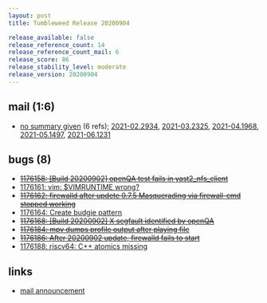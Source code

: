 ```yaml
---
layout: post
title: Tumbleweed Release 20200904

release_available: false
release_reference_count: 14
release_reference_count_mail: 6
release_score: 86
release_stability_level: moderate
release_version: 20200904
---
```


## mail (1:6)

- [no summary given](https://github.com/boombatower/tumbleweed-review/issues/10) (6 refs); [2021-02.2934](https://github.com/boombatower/tumbleweed-review/issues/10), [2021-03.2325](https://github.com/boombatower/tumbleweed-review/issues/10), [2021-04.1968](https://github.com/boombatower/tumbleweed-review/issues/10), [2021-05.1497](https://github.com/boombatower/tumbleweed-review/issues/10), [2021-06.1231](https://github.com/boombatower/tumbleweed-review/issues/10)

## bugs (8)

<!--more-->

- ~~[1176158: \[Build 20200902\] openQA test fails in yast2_nfs_client](https://bugzilla.opensuse.org/show_bug.cgi?id=1176158)~~
- [1176161: vim: $VIMRUNTIME wrong?](https://bugzilla.opensuse.org/show_bug.cgi?id=1176161)
- ~~[1176162: firewalld after updete 0.7.5 Masquerading via firewall-cmd stopped working](https://bugzilla.opensuse.org/show_bug.cgi?id=1176162)~~
- [1176164: Create budgie pattern](https://bugzilla.opensuse.org/show_bug.cgi?id=1176164)
- ~~[1176168: \[Build 20200902\] X segfault identified by openQA](https://bugzilla.opensuse.org/show_bug.cgi?id=1176168)~~
- ~~[1176184: mpv dumps profile output after playing file](https://bugzilla.opensuse.org/show_bug.cgi?id=1176184)~~
- ~~[1176186: After 20200902 update, firewalld fails to start](https://bugzilla.opensuse.org/show_bug.cgi?id=1176186)~~
- [1176188: riscv64: C++ atomics missing](https://bugzilla.opensuse.org/show_bug.cgi?id=1176188)



## links

- [mail announcement](https://github.com/boombatower/tumbleweed-review/issues/10)
